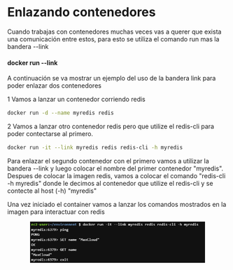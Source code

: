 # Enlazando contenedores

Cuando trabajas con contenedores muchas veces vas a querer que exista una comunicación entre estos, para esto se utiliza el comando run mas la bandera --link

#### docker run --link

A continuación se va mostrar un ejemplo del uso de la bandera link para poder enlazar dos contenedores

1 Vamos a lanzar un contenedor corriendo redis

```sh
docker run -d --name myredis redis
```

2 Vamos a lanzar otro contenedor redis pero que utilize el redis-cli para poder contectarse al primero.

```sh
docker run -it --link myredis redis redis-cli -h myredis
```

Para enlazar el segundo contenedor con el primero vamos a utilizar la bandera --link y luego colocar el nombre del primer contenedor "myredis".
Despues de colocar la imagen redis, vamos a colocar el comando "redis-cli -h myredis" donde le decimos al contenedor que utilize el redis-cli y se contecte al host (-h) "myredis"

Una vez iniciado el container vamos a lanzar los comandos mostrados en la imagen para interactuar con redis

<p align="center">
<img src="img/run-5.png" style="max-width: 400px;">
</p>
